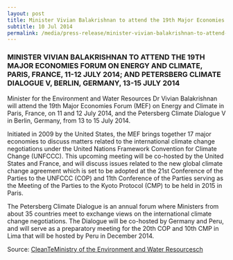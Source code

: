 ```yaml
---
layout: post
title: Minister Vivian Balakrishnan to attend the 19th Major Economies Forum on Energy and Climate, Paris, France, 11-12 July 2014; and Petersberg Climate Dialogue V, Berlin, Germany, 13-15 July 2014
subtitle: 10 Jul 2014
permalink: /media/press-release/minister-vivian-balakrishnan-to-attend-the-19th-major-economies-forum-on-energy-and-climate-paris-france-11-12-july-2014
---
```


### MINISTER VIVIAN BALAKRISHNAN TO ATTEND THE 19TH MAJOR ECONOMIES FORUM ON ENERGY AND CLIMATE, PARIS, FRANCE, 11-12 JULY 2014; AND PETERSBERG CLIMATE DIALOGUE V, BERLIN, GERMANY, 13-15 JULY 2014

Minister for the Environment and Water Resources Dr Vivian Balakrishnan will attend the 19th Major Economies Forum (MEF) on Energy and Climate in Paris, France, on 11 and 12 July 2014, and the Petersberg Climate Dialogue V in Berlin, Germany, from 13 to 15 July 2014.

Initiated in 2009 by the United States, the MEF brings together 17 major economies to discuss matters related to the international climate change negotiations under the United Nations Framework Convention for Climate Change (UNFCCC). This upcoming meeting will be co-hosted by the United States and France, and will discuss issues related to the new global climate change agreement which is set to be adopted at the 21st Conference of the Parties to the UNFCCC (COP) and 11th Conference of the Parties serving as the Meeting of the Parties to the Kyoto Protocol (CMP) to be held in 2015 in Paris.

The Petersberg Climate Dialogue is an annual forum where Ministers from about 35 countries meet to exchange views on the international climate change negotiations. The Dialogue will be co-hosted by Germany and Peru, and will serve as a preparatory meeting for the 20th COP and 10th CMP in Lima that will be hosted by Peru in December 2014.


Source: [<a href="https://www.mewr.gov.sg/news/minister-vivian-balakrishnan-to-attend-the-19th-major-economies-forum-on-energy-and-climate--paris--france--11-12-july-2014-and-petersberg-climate-dialogue-v--berlin--germany--13-15-july-2014" target="_blank">CleanTeMinistry of the Environment and Water Resourcesch</a>](https://www.mewr.gov.sg/news/minister-vivian-balakrishnan-to-attend-the-19th-major-economies-forum-on-energy-and-climate--paris--france--11-12-july-2014-and-petersberg-climate-dialogue-v--berlin--germany--13-15-july-2014)